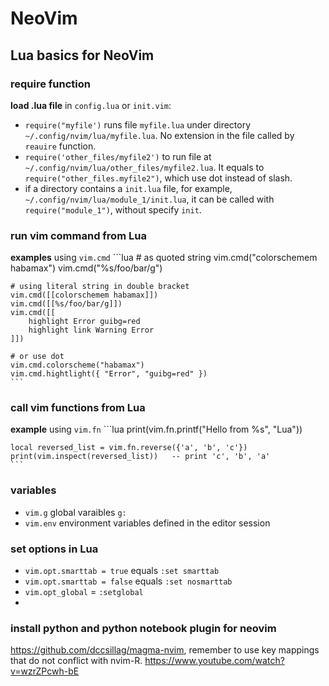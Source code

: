 # NeoVim

## Lua basics for NeoVim

### require function

**load .lua file** in `config.lua` or `init.vim`:
- `require("myfile')` runs file `myfile.lua` under directory `~/.config/nvim/lua/myfile.lua`. No extension in the file called by `reauire` function.
- `require('other_files/myfile2')` to run file at `~/.config/nvim/lua/other_files/myfile2.lua`. It equals to `require("other_files.myfile2")`, which use dot instead of slash.
- if a directory contains a `init.lua` file, for example, `~/.config/nvim/lua/module_1/init.lua`, it can be called with `require("module_1")`, without specify `init`.

### run vim command from Lua

**examples** using `vim.cmd`
    ```lua
    # as quoted string
    vim.cmd("colorschemem habamax")
    vim.cmd("%s/foo/bar/g")
    
    # using literal string in double bracket
    vim.cmd([[colorschemem habamax]])
    vim.cmd([[%s/foo/bar/g]])
    vim.cmd([[
        highlight Error guibg=red
        highlight link Warning Error
    ]])
    
    # or use dot
    vim.cmd.colorscheme("habamax")
    vim.cmd.hightlight({ "Error", "guibg=red" })
    ```

### call vim functions from Lua

**example** using `vim.fn`
    ```lua
    print(vim.fn.printf("Hello from %s", "Lua"))
    
    local reversed_list = vim.fn.reverse({'a', 'b', 'c'})
    print(vim.inspect(reversed_list))   -- print 'c', 'b', 'a'
    ```

### variables

- `vim.g` global varaibles `g:`
- `vim.env` environment variables defined in the editor session

### set options in Lua

- `vim.opt.smarttab = true` equals `:set smarttab`
- `vim.opt.smarttab = false` equals `:set nosmarttab`
- `vim.opt_global` = `:setglobal`
- 


### install python and python notebook plugin for neovim

https://github.com/dccsillag/magma-nvim, remember to use key mappings that do not conflict with nvim-R.
https://www.youtube.com/watch?v=wzrZPcwh-bE


